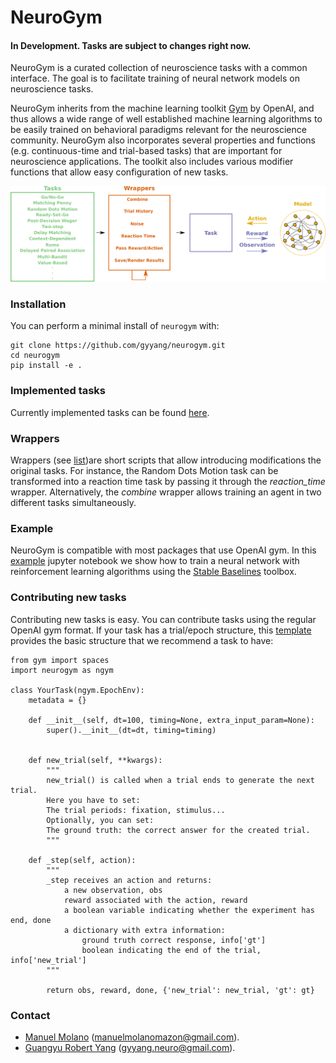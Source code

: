 # NeuroGym

#### In Development. Tasks are subject to changes right now.

NeuroGym is a curated collection of neuroscience tasks with a common interface.
The goal is to facilitate training of neural network models on neuroscience tasks. 

NeuroGym inherits from the machine learning toolkit [Gym](https://github.com/openai/gym) by OpenAI, 
and thus allows a wide range of well established machine learning algorithms to be easily trained on behavioral paradigms relevant for the neuroscience community. 
NeuroGym also incorporates several properties and functions (e.g. continuous-time and trial-based tasks) that are important for neuroscience applications.
The toolkit also includes various modifier functions that allow easy configuration of new tasks. 

![alt tag](docs/pipeline.png)

### Installation

You can perform a minimal install of ``neurogym`` with:

    git clone https://github.com/gyyang/neurogym.git
    cd neurogym
    pip install -e .

### Implemented tasks
Currently implemented tasks can be found [here](https://github.com/gyyang/neurogym/blob/master/docs/envs.md).

### Wrappers
Wrappers (see [list](https://github.com/gyyang/neurogym/blob/master/docs/wrappers.md))are short scripts that allow introducing modifications the original tasks. For instance, the Random Dots Motion task can be transformed into a reaction time task by passing it through the *reaction_time* wrapper. Alternatively, the *combine* wrapper allows training an agent in two different tasks simultaneously. 

### Example

NeuroGym is compatible with most packages that use OpenAI gym. 
In this [example](https://github.com/gyyang/neurogym/blob/master/examples/example_neurogym_rl.ipynb) jupyter notebook we show how to train
a neural network with reinforcement learning algorithms using the 
[Stable Baselines](https://github.com/hill-a/stable-baselines) toolbox.


### Contributing new tasks
Contributing new tasks is easy. You can contribute tasks using the regular OpenAI gym format. If your task has a trial/epoch structure,
this [template](https://github.com/gyyang/neurogym/blob/master/neurogym/meta/template.py) provides the basic structure that we recommend a task to have:

```
from gym import spaces
import neurogym as ngym

class YourTask(ngym.EpochEnv):
    metadata = {}

    def __init__(self, dt=100, timing=None, extra_input_param=None):
        super().__init__(dt=dt, timing=timing)
       

    def new_trial(self, **kwargs):
        """
        new_trial() is called when a trial ends to generate the next trial.
        Here you have to set:
        The trial periods: fixation, stimulus...
        Optionally, you can set:
        The ground truth: the correct answer for the created trial.
        """
     
    def _step(self, action):
        """
        _step receives an action and returns:
            a new observation, obs
            reward associated with the action, reward
            a boolean variable indicating whether the experiment has end, done
            a dictionary with extra information:
                ground truth correct response, info['gt']
                boolean indicating the end of the trial, info['new_trial']
        """

        return obs, reward, done, {'new_trial': new_trial, 'gt': gt}

```




### Contact
* [Manuel Molano](https://github.com/manuelmolano) (manuelmolanomazon@gmail.com).
* [Guangyu Robert Yang](https://github.com/gyyang) (gyyang.neuro@gmail.com).


